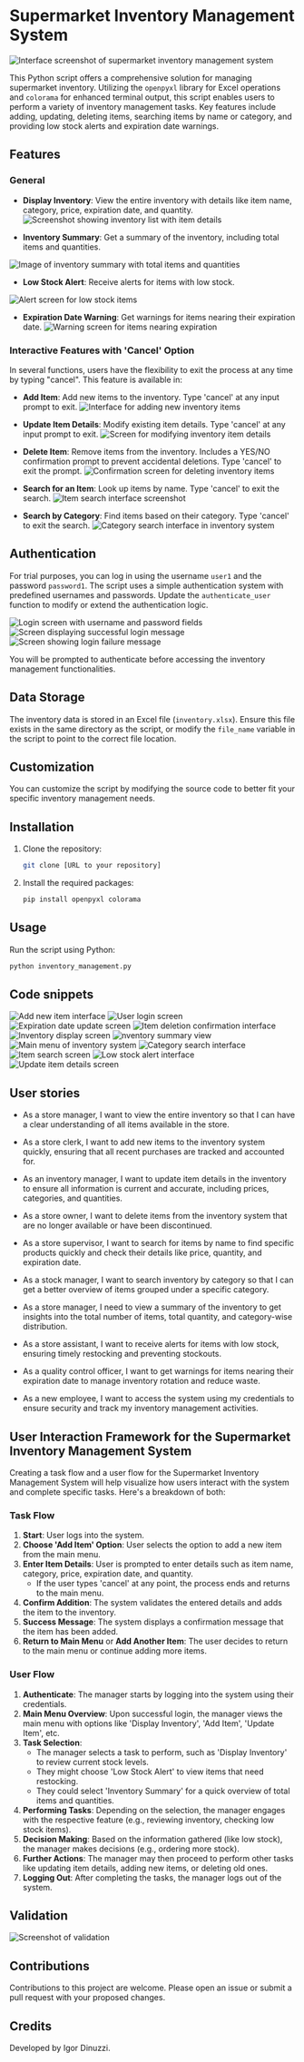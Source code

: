 # Supermarket Inventory Management System

![Interface screenshot of supermarket inventory management system](doc/mockup/mockup.jpg)

This Python script offers a comprehensive solution for managing supermarket inventory. Utilizing the `openpyxl` library for Excel operations and `colorama` for enhanced terminal output, this script enables users to perform a variety of inventory management tasks. Key features include adding, updating, deleting items, searching items by name or category, and providing low stock alerts and expiration date warnings.

## Features

### General
- **Display Inventory**: View the entire inventory with details like item name, category, price, expiration date, and quantity.
![Screenshot showing inventory list with item details](doc/features/01-inventory.jpg)

- **Inventory Summary**: Get a summary of the inventory, including total items and quantities.

![Image of inventory summary with total items and quantities](doc/features/07-summary.jpg)
- **Low Stock Alert**: Receive alerts for items with low stock.

![Alert screen for low stock items](doc/features/08-low-stock.jpg)

- **Expiration Date Warning**: Get warnings for items nearing their expiration date.
![Warning screen for items nearing expiration](doc/features/09-date.jpg)

### Interactive Features with 'Cancel' Option
In several functions, users have the flexibility to exit the process at any time by typing "cancel". This feature is available in:
- **Add Item**: Add new items to the inventory. Type 'cancel' at any input prompt to exit.
![Interface for adding new inventory items](doc/features/02-add.jpg)

- **Update Item Details**: Modify existing item details. Type 'cancel' at any input prompt to exit.
![Screen for modifying inventory item details](doc/features/03-update.jpg)

- **Delete Item**: Remove items from the inventory. Includes a YES/NO confirmation prompt to prevent accidental deletions. Type 'cancel' to exit the prompt.
![Confirmation screen for deleting inventory items](doc/features/04-delete.jpg)

- **Search for an Item**: Look up items by name. Type 'cancel' to exit the search.
![Item search interface screenshot](doc/features/05-search-item.jpg)

- **Search by Category**: Find items based on their category. Type 'cancel' to exit the search.
![Category search interface in inventory system](doc/features/06-search-category.jpg)

## Authentication

For trial purposes, you can log in using the username `user1` and the password `password1`. The script uses a simple authentication system with predefined usernames and passwords. Update the `authenticate_user` function to modify or extend the authentication logic.

![Login screen with username and password fields](doc/aut/username-password.jpg)
![Screen displaying successful login message](doc/aut/aut-successful.jpg)
![Screen showing login failure message](doc/aut/aut-failed.jpg)

You will be prompted to authenticate before accessing the inventory management functionalities.

## Data Storage

The inventory data is stored in an Excel file (`inventory.xlsx`). Ensure this file exists in the same directory as the script, or modify the `file_name` variable in the script to point to the correct file location.

## Customization

You can customize the script by modifying the source code to better fit your specific inventory management needs.

## Installation

1. Clone the repository:
   ```bash
   git clone [URL to your repository]
   ```
2. Install the required packages:
   ```bash
   pip install openpyxl colorama
   ```

## Usage

Run the script using Python:
```bash
python inventory_management.py
```

## Code snippets
![Add new item interface](doc/func/add.jpg)
![User login screen](doc/func/aut-user.jpg)
![Expiration date update screen](doc/func/date.jpg)
![Item deletion confirmation interface](doc/func/delete.jpg)
![Inventory display screen](doc/func/display.jpg)
![nventory summary view](doc/func/inventory.jpg)
![Main menu of inventory system](doc/func/main.jpg)
![Category search interface](doc/func/search-category.jpg)
![Item search screen](doc/func/search-item.jpg)
![Low stock alert interface](doc/func/stock.jpg)
![Update item details screen](doc/func/update.jpg)

## User stories
- As a store manager, I want to view the entire inventory so that I can have a clear understanding of all items available in the store.

- As a store clerk, I want to add new items to the inventory system quickly, ensuring that all recent purchases are tracked and accounted for.

- As an inventory manager, I want to update item details in the inventory to ensure all information is current and accurate, including prices, categories, and quantities.

- As a store owner, I want to delete items from the inventory system that are no longer available or have been discontinued.

- As a store supervisor, I want to search for items by name to find specific products quickly and check their details like price, quantity, and expiration date.

- As a stock manager, I want to search inventory by category so that I can get a better overview of items grouped under a specific category.

- As a store manager, I need to view a summary of the inventory to get insights into the total number of items, total quantity, and category-wise distribution.

- As a store assistant, I want to receive alerts for items with low stock, ensuring timely restocking and preventing stockouts.

- As a quality control officer, I want to get warnings for items nearing their expiration date to manage inventory rotation and reduce waste.

- As a new employee, I want to access the system using my credentials to ensure security and track my inventory management activities.


## User Interaction Framework for the Supermarket Inventory Management System

Creating a task flow and a user flow for the Supermarket Inventory Management System will help visualize how users interact with the system and complete specific tasks. Here's a breakdown of both:

### Task Flow

1. **Start**: User logs into the system.
2. **Choose 'Add Item' Option**: User selects the option to add a new item from the main menu.
3. **Enter Item Details**: User is prompted to enter details such as item name, category, price, expiration date, and quantity.
   - If the user types 'cancel' at any point, the process ends and returns to the main menu.
4. **Confirm Addition**: The system validates the entered details and adds the item to the inventory.
5. **Success Message**: The system displays a confirmation message that the item has been added.
6. **Return to Main Menu** or **Add Another Item**: The user decides to return to the main menu or continue adding more items.

### User Flow

1. **Authenticate**: The manager starts by logging into the system using their credentials.
2. **Main Menu Overview**: Upon successful login, the manager views the main menu with options like 'Display Inventory', 'Add Item', 'Update Item', etc.
3. **Task Selection**: 
   - The manager selects a task to perform, such as 'Display Inventory' to review current stock levels.
   - They might choose 'Low Stock Alert' to view items that need restocking.
   - They could select 'Inventory Summary' for a quick overview of total items and quantities.
4. **Performing Tasks**: Depending on the selection, the manager engages with the respective feature (e.g., reviewing inventory, checking low stock items).
5. **Decision Making**: Based on the information gathered (like low stock), the manager makes decisions (e.g., ordering more stock).
6. **Further Actions**: The manager may then proceed to perform other tasks like updating item details, adding new items, or deleting old ones.
7. **Logging Out**: After completing the tasks, the manager logs out of the system.

## Validation
![Screenshot of validation](doc/check/validation.jpg)


## Contributions

Contributions to this project are welcome. Please open an issue or submit a pull request with your proposed changes.

## Credits

Developed by Igor Dinuzzi.
